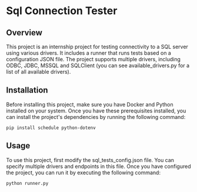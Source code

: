 # Sql Connection Tester

## Overview
This project is an internship project for testing connectivity to a SQL server using various drivers. It includes a runner that runs tests based on a configuration JSON file. The project supports multiple drivers, including ODBC, JDBC, MSSQL and SQLClient (you can see available_drivers.py for a list of all available drivers).

## Installation
Before installing this project, make sure you have Docker and Python installed on your system. Once you have these prerequisites installed, you can install the project's dependencies by running the following command:

```
pip install schedule python-dotenv
```

## Usage
To use this project, first modify the sql_tests_config.json file. You can specify multiple drivers and endpoints in this file. Once you have configured the project, you can run it by executing the following command:

```
python runner.py
```


